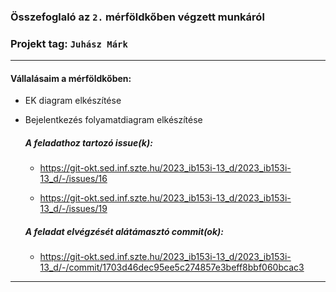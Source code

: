 ### Összefoglaló az `2.` mérföldkőben végzett munkáról

### Projekt tag: `Juhász Márk`

___

#### Vállalásaim a mérföldkőben: 
 - EK diagram elkészítése
 - Bejelentkezés folyamatdiagram elkészítése

    ##### A feladathoz tartozó issue(k):

     - https://git-okt.sed.inf.szte.hu/2023_ib153i-13_d/2023_ib153i-13_d/-/issues/16
	 
	 - https://git-okt.sed.inf.szte.hu/2023_ib153i-13_d/2023_ib153i-13_d/-/issues/19

    ##### A feladat elvégzését alátámasztó commit(ok):

     - https://git-okt.sed.inf.szte.hu/2023_ib153i-13_d/2023_ib153i-13_d/-/commit/1703d46dec95ee5c274857e3beff8bbf060bcac3

___